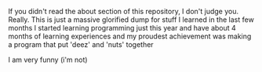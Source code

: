 If you didn't read the about section of this repository, I don't judge you. Really.
This is just a massive glorified dump for stuff I learned in the last few months
I started learning programming just this year and have about 4 months of learning experiences
and my proudest achievement was making a program that put 'deez' and 'nuts' together

I am very funny (i'm not)
